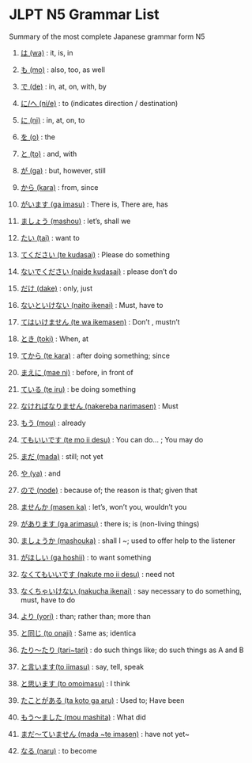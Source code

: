 # JLPT N5 Grammar List

Summary of the most complete Japanese grammar form N5

1. [は (wa)](https://learnjapaneseaz.com/wa.html) : it, is, in
2. [も (mo)](https://learnjapaneseaz.com/mo.html) : also, too, as well
3. [で (de)](https://learnjapaneseaz.com/de.html) : in, at, on, with, by
4. [に/へ (ni/e)](https://learnjapaneseaz.com/ni-e.html) : to (indicates direction / destination)
5. [に (ni)](https://learnjapaneseaz.com/ni.html) : in, at, on, to
6. [を (o)](https://learnjapaneseaz.com/o.html) : the
7. [と (to)](https://learnjapaneseaz.com/to.html) : and, with
8. [が (ga)](https://learnjapaneseaz.com/ga.html) : but, however, still
9. [から (kara)](https://learnjapaneseaz.com/kara.html) : from, since
10. [がいます (ga imasu)](https://learnjapaneseaz.com/ga-imasu.html) : There is, There are, has

11. [ましょう (mashou)](https://learnjapaneseaz.com/mashou.html) : let’s, shall we
12. [たい (tai)](https://learnjapaneseaz.com/tai.html) : want to
13. [てください (te kudasai)](https://learnjapaneseaz.com/te-kudasai.html) : Please do something
14. [ないでください (naide kudasai)](https://learnjapaneseaz.com/naide-kudasai.html) : please don’t do
15. [だけ (dake)](https://learnjapaneseaz.com/dake.html) : only, just
16. [ないといけない (naito ikenai)](https://learnjapaneseaz.com/naito-ikenai.html) : Must, have to
17. [てはいけません (te wa ikemasen)](https://learnjapaneseaz.com/te-wa-ikemasen.html) : Don’t , mustn’t
18. [とき (toki)](https://learnjapaneseaz.com/toki.html) : When, at
19. [てから (te kara)](https://learnjapaneseaz.com/te-kara.html) : after doing something; since
20. [まえに (mae ni)](https://learnjapaneseaz.com/mae-ni.html) : before, in front of

21. [ている (te iru)](https://learnjapaneseaz.com/te-iru.html) : be doing something
22. [なければなりません (nakereba narimasen)](https://learnjapaneseaz.com/nakereba-narimasen.html) : Must
23. [もう (mou)](https://learnjapaneseaz.com/mou.html) : already
24. [てもいいです (te mo ii desu)](https://learnjapaneseaz.com/te-mo-ii-desu.html) : You can do… ; You may do
25. [まだ (mada)](https://learnjapaneseaz.com/mada.html) : still; not yet
26. [や (ya)](https://learnjapaneseaz.com/ya.html) : and
27. [ので (node)](https://learnjapaneseaz.com/node.html) : because of; the reason is that; given that
28. [ませんか (masen ka)](https://learnjapaneseaz.com/masen-ka.html) : let’s, won’t you, wouldn’t you
29. [があります (ga arimasu)](https://learnjapaneseaz.com/ga-arimasu.html) : there is; is (non-living things)
30. [ましょうか (mashouka)](https://learnjapaneseaz.com/mashouka.html) : shall I ~; used to offer help to the listener

31. [がほしい (ga hoshii)](https://learnjapaneseaz.com/ga-hoshii.html) : to want something
32. [なくてもいいです (nakute mo ii desu)](https://learnjapaneseaz.com/nakute-mo-ii-desu.html) : need not
33. [なくちゃいけない (nakucha ikenai)](https://learnjapaneseaz.com/nakucha-ikenai.html) : say necessary to do something, must, have to do
34. [より (yori)](https://learnjapaneseaz.com/yori.html) : than; rather than; more than
35. [と同じ (to onaji)](https://learnjapaneseaz.com/to-onaji.html) : Same as; identica
36. [たり～たり (tari~tari)](https://learnjapaneseaz.com/tari-tari.html) : do such things like; do such things as A and B
37. [と言います(to iimasu)](https://learnjapaneseaz.com/to-iimasu.html) : say, tell, speak
38. [と思います (to omoimasu)](https://learnjapaneseaz.com/to-omoimasu.html) : I think
39. [たことがある (ta koto ga aru)](https://learnjapaneseaz.com/ta-koto-ga-aru.html) : Used to; Have been
40. [もう～ました (mou mashita)](https://learnjapaneseaz.com/mou-mashita.html) : What did

41. [まだ～ていません (mada ~te imasen)](https://learnjapaneseaz.com/mada-te-imasen.html) : have not yet~
42. [なる (naru)](https://learnjapaneseaz.com/naru.html) : to become
